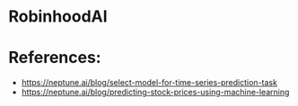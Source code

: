 # RobinhoodAI
# References: 
- https://neptune.ai/blog/select-model-for-time-series-prediction-task
- https://neptune.ai/blog/predicting-stock-prices-using-machine-learning
